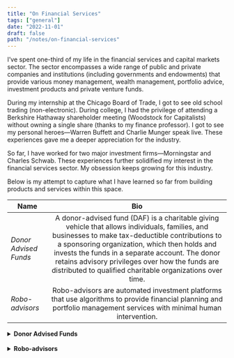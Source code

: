 ```yaml
---
title: "On Financial Services"
tags: ["general"]
date: "2022-11-01"
draft: false
path: "/notes/on-financial-services"
---
```


I’ve spent one-third of my life in the financial services and capital markets sector. The sector encompasses a wide range of public and private companies and institutions (including governments and endowments) that provide various money management, wealth management, portfolio advice, investment products and private venture funds.

During my internship at the Chicago Board of Trade, I got to see old school trading (non-electronic). During college, I had the privilege of attending a Berkshire Hathaway shareholder meeting (Woodstock for Capitalists) without owning a single share (thanks to my finance professor). I got to see my personal heroes—Warren Buffett and Charlie Munger speak live. These experiences gave me a deeper appreciation for the industry. 

So far, I have worked for two major investment firms—Morningstar and Charles Schwab. These experiences further solidified my interest in the financial services sector. My obsession keeps growing for this industry.

Below is my attempt to capture what I have learned so far from building products and services within this space.

| Name | Bio | 
| -------------|:-------------:|
| _Donor Advised Funds_ | A donor-advised fund (DAF) is a charitable giving vehicle that allows individuals, families, and businesses to make tax-deductible contributions to a sponsoring organization, which then holds and invests the funds in a separate account. The donor retains advisory privileges over how the funds are distributed to qualified charitable organizations over time. |
| _Robo-advisors_ | Robo-advisors are automated investment platforms that use algorithms to provide financial planning and portfolio management services with minimal human intervention. |

<details>
    <summary><strong>Donor Advised Funds</strong></summary>
    <br>

A Donor-Advised Fund (DAF) is a charitable giving account established at a public charity, known as the sponsoring organization, which manages and administers the fund on behalf of the donor. Eligible contributions such as cash, or appreciated securities generally allow for immediate tax deduction. The assets in the DAF can then be invested for tax-free growth. Grants can be recommended from DAF account to any eligible IRS-qualified public charity at any time.

The competitive landscape includes traditional wealth management firms, community foundations, and newer technology-focused providers, each offering different fee structures, investment options, and service levels to attract donors and their financial advisors.

Core Services:

- Initial Contribution: Donors contribute cash, securities, or other assets to their DAF account and receive an immediate tax deduction for the full fair market value of the contribution.
- Investment Growth: The sponsoring organization invests the contributed funds, allowing them to potentially grow tax-free over time while awaiting distribution to charities.
- Grant Recommendations: Donors can recommend grants from their DAF to qualified charitable organizations whenever they choose. While the sponsoring organization has legal control over the funds, they typically honor the donor's recommendations.

Key Advantages:

- Tax Benefits: Immediate tax deduction upon contribution, even if grants are made years later. This allows donors to "bunch" charitable deductions in high-income years.
- Investment Growth: Funds can be invested and grow tax-free, potentially increasing the total amount available for charitable giving.
- Flexibility: Donors can take time to research charities and make thoughtful giving decisions without time pressure.
- Simplified Administration: The sponsoring organization handles all the administrative work, tax reporting, and due diligence on recipient charities.

Major Players:

- Fidelity Charitable
- Schwab Charitable
- Daffy

More on DAFs: 
- DAF is mostly the United States concept.
- DAFs were originated by community foundations to boost charitable giving. The first DAF was created in 1931 by the New York Community Trust. Overtime commercial investment services got involved which boosted charitable giving further.
- DAF — donor advised fund is an investment account which could be opened via a brokerage service that lets you take a tax deduction when contributions are made and give the money to a charity later.
- DAF allows for maximizing granting by investing the money tax-free.
- A grant can be made anytime from a DAF to a charity of your choice. Approval of a grant is at DAF sponsor's discretionary based on their internal policies.
- DAF provider charges an administrative fee to invest your DAF and make donations when you recommend them. Administrative fee varies based on an account balance and contributions.
- Investment options are limited to index funds unless you have a professionally managed account which requires a high account balance. There are certain players who are starting to offer ETFs but not widely adopted.
- DAF is a 501(c)3 organization which needs to comply with [IRS guidelines](https://www.irs.gov/charities-non-profits/charitable-organizations/donor-advised-funds). 
- While there are certain charity exemption rules, IRS qualified charities need to meet eligibility requirements. More from [IRS](https://www.irs.gov/charities-and-nonprofits).
- IRS provides [The Exempt Organizations Business Master File Extract](https://www.irs.gov/charities-non-profits/exempt-organizations-business-master-file-extract-eo-bmf) which provides information about an organization from the Internal Revenue Service's Business Master File. It has the most recent information the IRS has for these organizations.
- There are IRS guidelines on [charitable contributions](https://www.irs.gov/charities-non-profits/charitable-organizations/donor-advised-funds). Contribution type varies from cash to non-cash to complex assets.
- To be eligible to claim a tax deduction in a given tax year, you must complete the contribution to your DAF by the last day of the year — December 31.

</details>
<br>

<details>
    <summary><strong>Robo-advisors</strong></summary>
    <br>

Robo-advisors are digital platforms that automatically create and manage investment portfolios based on your financial goals, risk tolerance, and time horizon. They use modern portfolio theory and algorithms to build diversified portfolios primarily composed of low-cost exchange-traded funds (ETFs). A risk assessment is required during account open based on investor's suitability and willingness amongst other criteria.

Robo-advisors work well for investors who want professional portfolio management at low cost, prefer hands-off investing, are comfortable with technology, have straightforward financial situations, and are focused on long-term wealth building rather than active trading. They're particularly suitable for young professionals, new investors, busy individuals who don't want to manage investments themselves, and cost-conscious investors seeking diversified portfolios. Below is an overview of the offering.

Core Services:

- Portfolio Management: Automatic asset allocation, rebalancing, and tax-loss harvesting based on your profile and goals.
- Financial Planning: Goal-based investing for retirement, home purchases, education, or general wealth building.
- Account Types: Support for taxable accounts, IRAs, Roth IRAs, and sometimes 401(k) rollovers.
- Monitoring and Adjustments: Continuous portfolio oversight with automatic rebalancing when allocations drift from targets.

Key Features:

- Low Fees: Typically charge 0.25-0.50% annually, significantly lower than traditional financial advisors (usually 1-2%).
- Low Minimums: Many platforms have no minimum investment requirements, making investing accessible to beginners.
- Tax Optimization: Advanced tax-loss harvesting to minimize tax liability on gains.
- Automatic Rebalancing: Maintains target asset allocation without manual intervention.
- Goal-Based Investing: Separate portfolios for different financial objectives with appropriate risk levels and time horizons.

Major Players: 
- Schwab Intelligent Portfolios: No advisory fees but higher cash allocations.
- Betterment: One of the pioneers, known for goal-based investing and user-friendly interface.
- Wealthfront: Strong tax-loss harvesting capabilities and financial planning tools.
- Vanguard Personal Advisor Services: Hybrid model combining robo-advisory with human advisors.
- Fidelity Go: No fees for accounts under $25,000, then 0.35% annually.

Advantages:

- Cost-Effective: Lower fees than traditional advisors make professional portfolio management accessible to smaller investors.
- Convenience: 24/7 account access, automatic investing, and hands-off management.
- Emotional Discipline: Removes emotional decision-making from investing by automating the process.
- Transparency: Clear fee structures and investment strategies.
- Accessibility: Low barriers to entry for new investors.

Limitations: 

- Limited Customization: Less flexibility for complex financial situations or specific investment preferences.
- No Human Relationship: Limited access to human financial advisors for personalized guidance.
- Basic Planning: May not address complex estate planning, tax strategies, or business financial needs.
- Market Exposure: Still subject to market volatility and downturns like any investment.

</details>
<br>